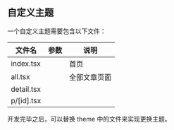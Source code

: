 ## 自定义主题

一个自定义主题需要包含以下文件：

| 文件名       | 参数 | 说明         |
| ------------ | ---- | ------------ |
| index.tsx    |      | 首页         |
| all.tsx      |      | 全部文章页面 |
| detail.tsx   |      |              |
| p/\[id\].tsx |      |              |

开发完毕之后，可以替换 theme 中的文件来实现更换主题。
